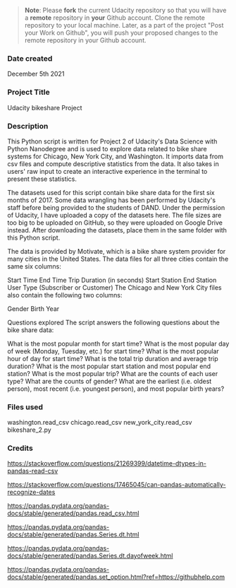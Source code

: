 >**Note**: Please **fork** the current Udacity repository so that you will have a **remote** repository in **your** Github account. Clone the remote repository to your local machine. Later, as a part of the project "Post your Work on Github", you will push your proposed changes to the remote repository in your Github account.

### Date created
December 5th 2021

### Project Title
Udacity bikeshare Project

### Description
This Python script is written for Project 2  of Udacity's Data Science with Python Nanodegree and is used to explore data related to bike share systems for Chicago, New York City, and Washington. It imports data from csv files and compute descriptive statistics from the data. It also takes in users' raw input to create an interactive experience in the terminal to present these statistics.

The datasets used for this script contain bike share data for the first six months of 2017. Some data wrangling has been performed by Udacity's staff before being provided to the students of DAND. Under the permission of Udacity, I have uploaded a copy of the datasets here. The file sizes are too big to be uploaded on GitHub, so they were uploaded on Google Drive instead. After downloading the datasets, place them in the same folder with this Python script.

The data is provided by Motivate, which is a bike share system provider for many cities in the United States. The data files for all three cities contain the same six columns:

Start Time
End Time
Trip Duration (in seconds)
Start Station
End Station
User Type (Subscriber or Customer)
The Chicago and New York City files also contain the following two columns:

Gender
Birth Year

Questions explored
The script answers the following questions about the bike share data:

What is the most popular month for start time?
What is the most popular day of week (Monday, Tuesday, etc.) for start time?
What is the most popular hour of day for start time?
What is the total trip duration and average trip duration?
What is the most popular start station and most popular end station?
What is the most popular trip?
What are the counts of each user type?
What are the counts of gender?
What are the earliest (i.e. oldest person), most recent (i.e. youngest person), and most popular birth years?

### Files used
washington.read_csv
chicago.read_csv
new_york_city.read_csv
bikeshare_2.py

### Credits
https://stackoverflow.com/questions/21269399/datetime-dtypes-in-pandas-read-csv

https://stackoverflow.com/questions/17465045/can-pandas-automatically-recognize-dates

https://pandas.pydata.org/pandas-docs/stable/generated/pandas.read_csv.html

https://pandas.pydata.org/pandas-docs/stable/generated/pandas.Series.dt.html

https://pandas.pydata.org/pandas-docs/stable/generated/pandas.Series.dt.dayofweek.html

https://pandas.pydata.org/pandas-docs/stable/generated/pandas.set_option.html?ref=https://githubhelp.com
